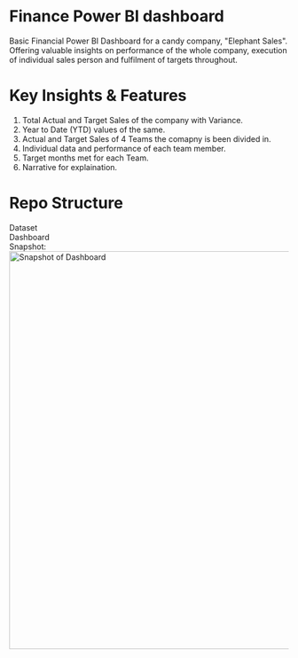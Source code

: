 # Finance Power BI dashboard
Basic Financial Power BI Dashboard for a candy company, "Elephant Sales". Offering valuable insights on performance of the whole company, execution of individual sales person and fulfilment of targets throughout. 

# Key Insights & Features
1. Total Actual and Target Sales of the company with Variance.
2. Year to Date (YTD) values of the same.
3. Actual and Target Sales of 4 Teams the comapny is been divided in.
4. Individual data and performance of each team member.
5. Target months met for each Team.
6. Narrative for explaination.

# Repo Structure
Dataset <br>
Dashboard <br>
Snapshot: <img width="1287" height="718" alt="Snapshot of Dashboard" src="https://github.com/user-attachments/assets/12d9ede0-fb3a-4d7e-a789-19b97d320c9c" />


